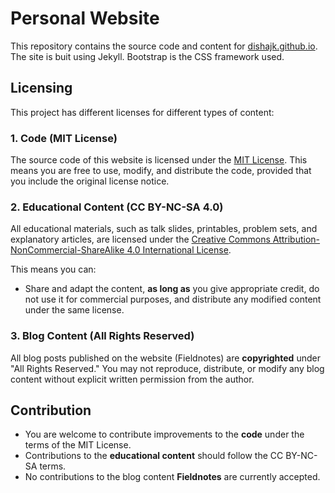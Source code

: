 # Personal Website

This repository contains the source code and content for [dishajk.github.io](https://dishajk.github.io). The site is buit using Jekyll. Bootstrap is the CSS framework used.

## Licensing  

This project has different licenses for different types of content:  

### 1. Code (MIT License)  
The source code of this website is licensed under the [MIT License](LICENSE). This means you are free to use, modify, and distribute the code, provided that you include the original license notice.  

### 2. Educational Content (CC BY-NC-SA 4.0)  
All educational materials, such as talk slides, printables, problem sets, and explanatory articles, are licensed under the [Creative Commons Attribution-NonCommercial-ShareAlike 4.0 International License](https://creativecommons.org/licenses/by-nc-sa/4.0/).  

This means you can:  
- Share and adapt the content, **as long as** you give appropriate credit, do not use it for commercial purposes, and distribute any modified content under the same license.  

### 3. Blog Content (All Rights Reserved)  
All blog posts published on the website (Fieldnotes) are **copyrighted** under "All Rights Reserved." You may not reproduce, distribute, or modify any blog content without explicit written permission from the author.  

## Contribution  
- You are welcome to contribute improvements to the **code** under the terms of the MIT License.  
- Contributions to the **educational content** should follow the CC BY-NC-SA terms.  
- No contributions to the blog content **Fieldnotes** are currently accepted.